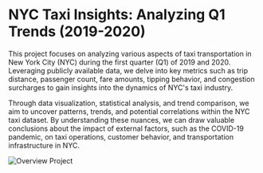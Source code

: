# NYC Taxi Insights: Analyzing Q1 Trends (2019-2020)

This project focuses on analyzing various aspects of taxi transportation in New York City (NYC) during the first quarter (Q1) of 2019 and 2020. Leveraging publicly available data, we delve into key metrics such as trip distance, passenger count, fare amounts, tipping behavior, and congestion surcharges to gain insights into the dynamics of NYC's taxi industry.

Through data visualization, statistical analysis, and trend comparison, we aim to uncover patterns, trends, and potential correlations within the NYC taxi dataset. By understanding these nuances, we can draw valuable conclusions about the impact of external factors, such as the COVID-19 pandemic, on taxi operations, customer behavior, and transportation infrastructure in NYC.

![Overview Project](<Analysis Result in Tableau/Overview Project.png>)

